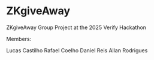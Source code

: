 # ZKgiveAway
ZKgiveAway Group Project at the 2025 Verify Hackathon


Members:

Lucas Castilho
Rafael Coelho
Daniel Reis
Allan Rodrigues 
